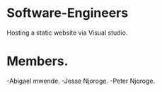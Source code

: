 # Software-Engineers
Hosting a static website via Visual studio.
# Members.
-Abigael mwende.
-Jesse Njoroge.
-Peter Njoroge.
